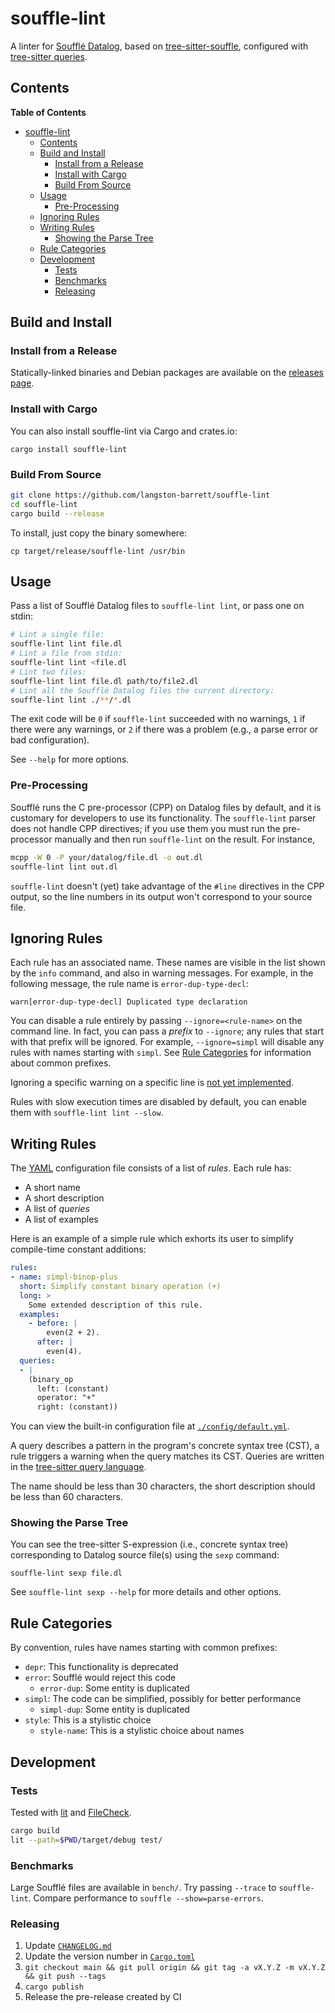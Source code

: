 # souffle-lint

A linter for [Soufflé Datalog][souffle], based on
[tree-sitter-souffle][tree-sitter-souffle], configured with
[tree-sitter queries][tree-sitter-query].

## Contents

<!-- markdown-toc start - Don't edit this section. Run M-x markdown-toc-refresh-toc -->
**Table of Contents**

- [souffle-lint](#souffle-lint)
    - [Contents](#contents)
    - [Build and Install](#build-and-install)
        - [Install from a Release](#install-from-a-release)
        - [Install with Cargo](#install-with-cargo)
        - [Build From Source](#build-from-source)
    - [Usage](#usage)
        - [Pre-Processing](#pre-processing)
    - [Ignoring Rules](#ignoring-rules)
    - [Writing Rules](#writing-rules)
        - [Showing the Parse Tree](#showing-the-parse-tree)
    - [Rule Categories](#rule-categories)
    - [Development](#development)
        - [Tests](#tests)
        - [Benchmarks](#benchmarks)
        - [Releasing](#releasing)

<!-- markdown-toc end -->

## Build and Install

### Install from a Release

Statically-linked binaries and Debian packages are available on the [releases
page][releases].

### Install with Cargo

You can also install souffle-lint via Cargo and crates.io:
```
cargo install souffle-lint
```

### Build From Source

```bash
git clone https://github.com/langston-barrett/souffle-lint
cd souffle-lint
cargo build --release
```
To install, just copy the binary somewhere:
```
cp target/release/souffle-lint /usr/bin
```

## Usage

Pass a list of Soufflé Datalog files to `souffle-lint lint`, or pass one on
stdin:

```bash
# Lint a single file:
souffle-lint lint file.dl
# Lint a file from stdin:
souffle-lint lint <file.dl
# Lint two files:
souffle-lint lint file.dl path/to/file2.dl
# Lint all the Soufflé Datalog files the current directory:
souffle-lint lint ./**/*.dl
```

The exit code will be `0` if `souffle-lint` succeeded with no warnings, `1` if
there were any warnings, or `2` if there was a problem (e.g., a parse error or
bad configuration).

See `--help` for more options.

### Pre-Processing

Soufflé runs the C pre-processor (CPP) on Datalog files by default, and it is
customary for developers to use its functionality. The `souffle-lint` parser
does not handle CPP directives; if you use them you must run the
pre-processor manually and then run `souffle-lint` on the result. For instance,
```bash
mcpp -W 0 -P your/datalog/file.dl -o out.dl
souffle-lint lint out.dl
```
`souffle-lint` doesn't (yet) take advantage of the `#line` directives in the CPP
output, so the line numbers in its output won't correspond to your source file.

<!-- TODO(lb): Use `#line` -->

## Ignoring Rules

Each rule has an associated name. These names are visible in the list shown by
the `info` command, and also in warning messages. For example, in the following
message, the rule name is `error-dup-type-decl`:

```
warn[error-dup-type-decl] Duplicated type declaration
```

You can disable a rule entirely by passing `--ignore=<rule-name>` on the command
line. In fact, you can pass a *prefix* to `--ignore`; any rules that start with
that prefix will be ignored. For example, `--ignore=simpl` will disable any
rules with names starting with `simpl`. See [Rule Categories](#rule-categories)
for information about common prefixes.

Ignoring a specific warning on a specific line is [not yet implemented][#5].

<!-- TODO(#5): Implement me! 

You can ignore a warning for a specific line by by placing a comment of the form `ignore[<warning-name>]` on the line before, e.g.,
```
// ignore[simpl-binop-id]
one(0 + 1).
```

-->

Rules with slow execution times are disabled by default, you can enable them
with `souffle-lint lint --slow`.

## Writing Rules

The [YAML][yaml] configuration file consists of a list of *rules*. Each rule
has:

- A short name
- A short description
- A list of *queries*
- A list of examples

Here is an example of a simple rule which exhorts its user to simplify
compile-time constant additions:

```yaml
rules:
- name: simpl-binop-plus
  short: Simplify constant binary operation (+)
  long: >
    Some extended description of this rule.
  examples:
    - before: |
        even(2 + 2).
      after: |
        even(4).
  queries:
  - |
    (binary_op
      left: (constant)
      operator: "+"
      right: (constant))
```

You can view the built-in configuration file at
[`./config/default.yml`](./config/default.yml).

A query describes a pattern in the program's concrete syntax tree (CST), a rule
triggers a warning when the query matches its CST. Queries are written in the
[tree-sitter query language][tree-sitter-query].

The name should be less than 30 characters, the short description should be less
than 60 characters.

### Showing the Parse Tree

You can see the tree-sitter S-expression (i.e., concrete syntax tree)
corresponding to Datalog source file(s) using the `sexp` command:
```
souffle-lint sexp file.dl
```
See `souffle-lint sexp --help` for more details and other options.

## Rule Categories

By convention, rules have names starting with common prefixes:

- `depr`: This functionality is deprecated
- `error`: Soufflé would reject this code
  - `error-dup`: Some entity is duplicated
- `simpl`: The code can be simplified, possibly for better performance
  - `simpl-dup`: Some entity is duplicated
- `style`: This is a stylistic choice
  - `style-name`: This is a stylistic choice about names

## Development

### Tests

Tested with [lit][lit] and [FileCheck][filecheck].
```bash
cargo build
lit --path=$PWD/target/debug test/
```

### Benchmarks

Large Soufflé files are available in `bench/`. Try passing `--trace` to
`souffle-lint`. Compare performance to `souffle --show=parse-errors`.

### Releasing

1. Update [`CHANGELOG.md`](./CHANGELOG.md)
2. Update the version number in [`Cargo.toml`](./Cargo.toml)
3. `git checkout main && git pull origin && git tag -a vX.Y.Z -m vX.Y.Z && git push --tags`
4. `cargo publish`
5. Release the pre-release created by CI

[#5]: https://github.com/langston-barrett/souffle-lint/issues/5
[filecheck]: https://www.llvm.org/docs/CommandGuide/FileCheck.html
[lit]: https://llvm.org/docs/CommandGuide/lit.html
[releases]: https://github.com/langston-barrett/souffle-lint/releases
[souffle]: https://souffle-lang.github.io/index.html
[tree-sitter-query]: https://tree-sitter.github.io/tree-sitter/using-parsers#query-syntax
[tree-sitter-souffle]: https://github.com/langston-barrett/tree-sitter-souffle/
[yaml]: https://yaml.org/
